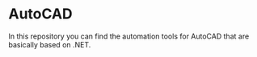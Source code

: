 # AutoCAD
In this repository you can find the automation tools for AutoCAD that are basically based on .NET.


